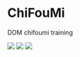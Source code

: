 # ChiFouMi
DOM chifoumi training

![](https://img.shields.io/badge/markup-HTML5-informational?style=flat&logo=HTML5&logoColor=white&color=FF8C00)
![](https://img.shields.io/badge/style-CSS3-informational?style=flat&logo=CSS3&logoColor=white&color=FF8C00)
![](https://img.shields.io/badge/code-JavaScript-informational?style=flat&logo=javascript&logoColor=white&color=FFD700)
